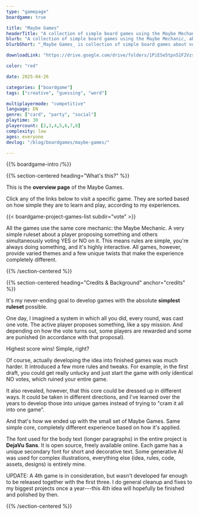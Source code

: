 ```yaml
---
type: "gamepage"
boardgame: true

title: "Maybe Games"
headerTitle: "A collection of simple board games using the Maybe Mechanic."
blurb: "A collection of simple board games using the Maybe Mechanic, about voting for or against your friend's proposals at the most strategic times."
blurbShort: "_Maybe Games_ is collection of simple board games about voting YES or NO all the time to collect the highest score for yourself."

downloadLink: "https://drive.google.com/drive/folders/1PiESe5tpn51F2VzsQLyzUKud6AgdPmVJ"

color: "red"

date: 2025-04-26

categories: ["boardgame"]
tags: ["creative", "guessing", "word"]

multiplayermode: "competitive"
language: EN
genre: ["card", "party", "social"]
playtime: 30
playercount: [2,3,4,5,6,7,8]
complexity: low
ages: everyone
devlog: "/blog/boardgames/maybe-games/"

---
```


{{% boardgame-intro /%}}

{{% section-centered heading="What's this?" %}}

This is the **overview page** of the Maybe Games. 

Click any of the links below to visit a specific game. They are sorted based on how simple they are to learn and play, according to my experiences.

{{< boardgame-project-games-list subdir="vote" >}}

All the games use the same core mechanic: the Maybe Mechanic. A very simple ruleset about a player proposing something and others simultaneously voting YES or NO on it. This means rules are simple, you're always doing something, and it's highly interactive. All games, however, provide varied themes and a few unique twists that make the experience completely different.

{{% /section-centered %}}

{{% section-centered heading="Credits & Background" anchor="credits" %}}

It's my never-ending goal to develop games with the absolute **simplest ruleset** possible. 

One day, I imagined a system in which all you did, every round, was cast one vote. The active player proposes something, like a spy mission. And depending on how the vote turns out, some players are rewarded and some are punished (in accordance with that proposal). 

Highest score wins! Simple, right?

Of course, actually developing the idea into finished games was much harder. It introduced a few more rules and tweaks. For example, in the first draft, you could get really unlucky and just start the game with only identical NO votes, which ruined your entire game.

It also revealed, however, that this core could be dressed up in different ways. It could be taken in different directions, and I've learned over the years to develop those into unique games instead of trying to "cram it all into one game". 

And that's how we ended up with the small set of Maybe Games. Same simple core, completely different experience based on how it's applied.

The font used for the body text (longer paragraphs) in the entire project is **DejaVu Sans**. It is open source, freely available online. Each game has a unique secondary font for short and decorative text. Some generative AI was used for complex illustrations, everything else (idea, rules, code, assets, designs) is entirely mine.

UPDATE: A 4th game is in consideration, but wasn't developed far enough to be released together with the first three. I do general cleanup and fixes to my biggest projects once a year---this 4th idea will hopefully be finished and polished by then.

<!--- @TODO: remove this text when the 4th game actually launches, of course --->

{{% /section-centered %}}